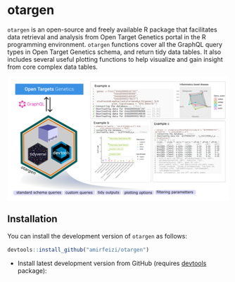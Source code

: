 # otargen

`otargen` is an open-source and freely available R package that facilitates data retrieval and analysis from Open Target Genetics portal in the R programming environment. `otargen` functions cover all the GraphQL query types in Open Target Genetics schema, and return tidy data tables. It also includes several useful plotting functions to help visualize and gain insight from core complex data tables.

<img src="man/figures/otargen_overview_fig.png" align="center" width="600"/>

## Installation

You can install the development version of `otargen` as follows:

``` r
devtools::install_github("amirfeizi/otargen")
```

-   Install latest development version from GitHub (requires [devtools](https://github.com/hadley/devtools) package):

``` r
